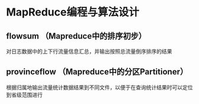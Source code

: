 # MapReduce编程与算法设计

## flowsum （Mapreduce中的排序初步）
对日志数据中的上下行流量信息汇总，并输出按照总流量倒序排序的结果

## provinceflow （Mapreduce中的分区Partitioner）
根据归属地输出流量统计数据结果到不同文件，以便于在查询统计结果时可以定位到省级范围进行